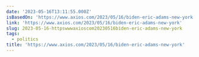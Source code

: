 ```yaml
---
date: '2023-05-16T13:11:55.000Z'
isBasedOn: 'https://www.axios.com/2023/05/16/biden-eric-adams-new-york'
link: 'https://www.axios.com/2023/05/16/biden-eric-adams-new-york'
slug: 2023-05-16-httpswwwaxioscom20230516biden-eric-adams-new-york
tags:
  - politics
title: 'https://www.axios.com/2023/05/16/biden-eric-adams-new-york'
---
```


